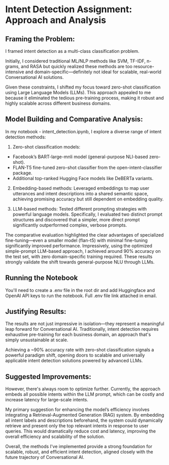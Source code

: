 # Intent Detection Assignment: Approach and Analysis

## Framing the Problem:
I framed intent detection as a multi-class classification problem.

Initially, I considered traditional ML/NLP methods like SVM, TF-IDF, n-grams, and RASA but quickly realized these methods are too resource-intensive and domain-specific—definitely not ideal for scalable, real-world Conversational AI solutions.

Given these constraints, I shifted my focus toward zero-shot classification using Large Language Models (LLMs). This approach appealed to me because it eliminated the tedious pre-training process, making it robust and highly scalable across different business domains.

## Model Building and Comparative Analysis:
In my notebook - intent_detection.ipynb, I explore a diverse range of intent detection methods:

1. Zero-shot classification models:
- Facebook’s BART-large-mnli model (general-purpose NLI-based zero-shot).
- FLAN-T5 fine-tuned zero-shot classifier from the open-intent-classifier package.
- Additional top-ranked Hugging Face models like DeBERTa variants.

2. Embedding-based methods:
Leveraged embeddings to map user utterances and intent descriptions into a shared semantic space, achieving promising accuracy but still dependent on embedding quality.

3. LLM-based methods:
Tested different prompting strategies with powerful language models. Specifically, I evaluated two distinct prompt structures and discovered that a simpler, more direct prompt significantly outperformed complex, verbose prompts.

The comparative evaluation highlighted the clear advantages of specialized fine-tuning—even a smaller model (flan-t5) with minimal fine-tuning significantly improved performance.
Impressively, using the optimized simple-prompt LLM-based approach, I achieved around 90% accuracy on the test set, with zero domain-specific training required. These results strongly validate the shift towards general-purpose NLU through LLMs.

## Running the Notebook
You'll need to create a .env file in the root dir and add Huggingface and OpenAI API keys to run the notebook. Full .env file link attached in email.

## Justifying Results:
The results are not just impressive in isolation—they represent a meaningful leap forward for Conversational AI. Traditionally, intent detection requires exhaustive pre-training for each business domain, an approach that's simply unsustainable at scale.

Achieving a ~90% accuracy rate with zero-shot classification signals a powerful paradigm shift, opening doors to scalable and universally applicable intent detection solutions powered by advanced LLMs.

## Suggested Improvements:
However, there's always room to optimize further. Currently, the approach embeds all possible intents within the LLM prompt, which can be costly and increase latency for large-scale intents.

My primary suggestion for enhancing the model’s efficiency involves integrating a Retrieval-Augmented Generation (RAG) system. By embedding all intent labels and descriptions beforehand, the system could dynamically retrieve and present only the top relevant intents in response to user queries. This would dramatically reduce cost and latency, improving the overall efficiency and scalability of the solution.

Overall, the methods I've implemented provide a strong foundation for scalable, robust, and efficient intent detection, aligned closely with the future trajectory of Conversational AI.

